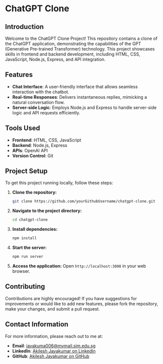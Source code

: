 # ChatGPT Clone

## Introduction

Welcome to the ChatGPT Clone Project! This repository contains a clone of the ChatGPT application, demonstrating the capabilities of the GPT (Generative Pre-trained Transformer) technology. This project showcases skills in frontend and backend development, including HTML, CSS, JavaScript, Node.js, Express, and API integration.

## Features

- **Chat Interface**: A user-friendly interface that allows seamless interaction with the chatbot.
- **Real-time Responses**: Delivers instantaneous replies, mimicking a natural conversation flow.
- **Server-side Logic**: Employs Node.js and Express to handle server-side logic and API requests efficiently.

## Tools Used

- **Frontend**: HTML, CSS, JavaScript
- **Backend**: Node.js, Express
- **APIs**: OpenAI API
- **Version Control**: Git

## Project Setup

To get this project running locally, follow these steps:

1. **Clone the repository:**
   ```bash
   git clone https://github.com/yourGithubUsername/chatgpt-clone.git
   ```
2. **Navigate to the project directory:**
   ```bash
   cd chatgpt-clone
   ```
3. **Install dependencies:**
   ```bash
   npm install
   ```
4. **Start the server:**
   ```bash
   npm run server
   ```
5. **Access the application:**
   Open `http://localhost:3000` in your web browser.

## Contributing

Contributions are highly encouraged! If you have suggestions for improvements or would like to add new features, please fork the repository, make your changes, and submit a pull request.

## Contact Information

For more information, please reach out to me at:

- **Email**: jayakuma006@mymail.sim.edu.sg
- **LinkedIn**: [Akilesh Jayakumar on LinkedIn](https://www.linkedin.com/in/akileshjayakumar/)
- **GitHub**: [Akilesh Jayakumar on GitHub](https://github.com/akileshjayakumar)
